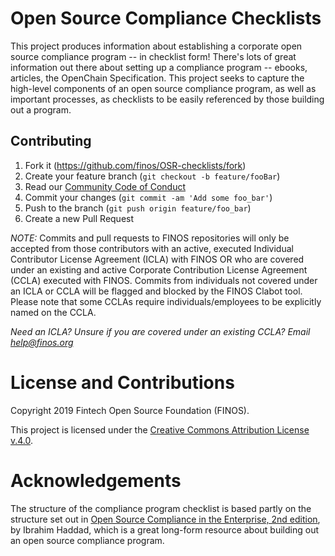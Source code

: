 # Open Source Compliance Checklists

This project produces information about establishing a corporate open source compliance program -- in checklist form! There's lots of great information out there about setting up a compliance program -- ebooks, articles, the OpenChain Specification. This project seeks to capture the high-level components of an open source compliance program, as well as important processes, as checklists to be easily referenced by those building out a program.

## Contributing

1. Fork it (<https://github.com/finos/OSR-checklists/fork>)
2. Create your feature branch (`git checkout -b feature/fooBar`)
3. Read our [Community Code of Conduct](https://www.finos.org/code-of-conduct)
4. Commit your changes (`git commit -am 'Add some foo_bar'`)
5. Push to the branch (`git push origin feature/foo_bar`)
6. Create a new Pull Request

_NOTE:_ Commits and pull requests to FINOS repositories will only be accepted from those contributors with an active, executed Individual Contributor License Agreement (ICLA) with FINOS OR who are covered under an existing and active Corporate Contribution License Agreement (CCLA) executed with FINOS. Commits from individuals not covered under an ICLA or CCLA will be flagged and blocked by the FINOS Clabot tool. Please note that some CCLAs require individuals/employees to be explicitly named on the CCLA.

*Need an ICLA? Unsure if you are covered under an existing CCLA? Email [help@finos.org](mailto:help@finos.org)*

# License and Contributions

Copyright 2019 Fintech Open Source Foundation (FINOS).

This project is licensed under the [Creative Commons Attribution License v.4.0](LICENSE).

# Acknowledgements

The structure of the compliance program checklist is based partly on the structure set out in [Open Source Compliance in the Enterprise, 2nd edition](https://www.linuxfoundation.org/compliance-and-security/2018/12/open-source-compliance-in-the-enterprise/), by Ibrahim Haddad, which is a great long-form resource about building out an open source compliance program.
